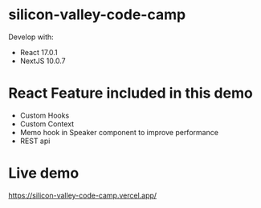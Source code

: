 # silicon-valley-code-camp

Develop with:
- React 17.0.1
- NextJS 10.0.7

# React Feature included in this demo

- Custom Hooks
- Custom Context
- Memo hook in Speaker component to improve performance
- REST api


# Live demo

https://silicon-valley-code-camp.vercel.app/
